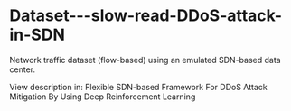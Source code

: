 # Dataset---slow-read-DDoS-attack-in-SDN
Network traffic dataset (flow-based) using an emulated SDN-based data center.

View description in: Flexible SDN-based Framework For  DDoS Attack Mitigation  By Using Deep Reinforcement Learning
